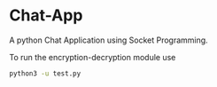 # Chat-App

A python Chat Application using Socket Programming.

To run the encryption-decryption module use

```bash
python3 -u test.py

```
